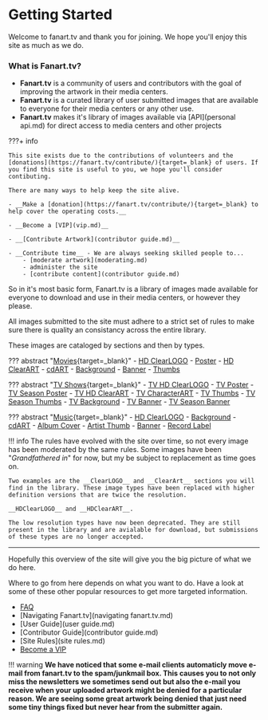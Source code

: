 # __Getting Started__
Welcome to fanart.tv and thank you for joining. We hope you'll enjoy this site as much as we do.

### __What is Fanart.tv?__

- __Fanart.tv__ is a community of users and contributors with the goal of improving the artwork in their media centers.
- __Fanart.tv__ is a curated library of user submitted images that are available to everyone for their media centers or any other use.
- __Fanart.tv__ makes it's library of images available via [API](personal api.md) for direct access to media centers and other projects


???+ info 
    
    This site exists due to the contributions of volunteers and the [donations](https://fanart.tv/contribute/){target=_blank} of users. If you find this site is useful to you, we hope you'll consider contibuting.

    There are many ways to help keep the site alive.

    - __Make a [donation](https://fanart.tv/contribute/){target=_blank} to help cover the operating costs.__

    - __Become a [VIP](vip.md)__

    - __[Contribute Artwork](contributor guide.md)__ 
    
    - __Contribute time__ - We are always seeking skilled people to...
        - [moderate artwork](moderating.md)
        - administer the site
        - [contribute content](contributor guide.md)

So in it's most basic form, Fanart.tv is a library of images made available for everyone to download and use in their media centers, or however they please. 

All images submitted to the site must adhere to a strict set of rules to make sure there is quality an consistancy across the entire library.

These images are cataloged by sections and then by types.

??? abstract "[Movies](https://fanart.tv/movie-fanart/){target=_blank}"
    - [HD ClearLOGO](../ImageTypes/Movies/hdmovielogo.md)
    - [Poster](../ImageTypes/Movies/movieposter.md)
    - [HD ClearART](../ImageTypes/Movies/hdmovieclearart.md)
    - [cdART](../ImageTypes/Movies/moviedisc.md)
    - [Background](../ImageTypes/Movies/moviebackground.md)
    - [Banner](../ImageTypes/Movies/moviebanner.md)
    - [Thumbs](../ImageTypes/Movies/moviethumb.md)


??? abstract "[TV Shows](https://fanart.tv/tv-fanart/){target=_blank}"
    - [TV HD ClearLOGO](../ImageTypes/TV/hdtvlogo.md)
    - [TV Poster](../ImageTypes/TV/tvposter.md)
    - [TV Season Poster](../ImageTypes/TV/seasonposter.md)
    - [TV HD ClearART](../ImageTypes/TV/hdclearart.md)
    - [TV CharacterART](../ImageTypes/TV/characterart.md)
    - [TV Thumbs](../ImageTypes/TV/tvthumb.md)
    - [TV Season Thumbs](../ImageTypes/TV/seasonthumb.md)
    - [TV Background](../ImageTypes/TV/showbackground.md)
    - [TV Banner](../ImageTypes/TV/tvbanner.md)
    - [TV Season Banner](../ImageTypes/TV/seasonbanner.md)
 

??? abstract "[Music](https://fanart.tv/music-fanart/){target=_blank}"
    - [HD ClearLOGO](../ImageTypes/Music/hdmusiclogo.md)
    - [Background](../ImageTypes/Music/artistbackground.md)
    - [cdART](../ImageTypes/Music/cdart.md)
    - [Album Cover](../ImageTypes/Music/albumcover.md)
    - [Artist Thumb](../ImageTypes/Music/artistthumb.md)
    - [Banner](../ImageTypes/Music/musicbanner.md)
    - [Record Label](../ImageTypes/Music/musiclabel.md)


!!! info
    The rules have evolved with the site over time, so not every image has been moderated by the same rules. Some images have been "*Grandfathered in*" for now, but my be subject to replacement as time goes on.

    Two examples are the __ClearLOGO__ and __ClearArt__ sections you will find in the library. These image types have been replaced with higher definition versions that are twice the resolution. 

    __HDClearLOGO__ and __HDClearART__. 

    The low resolution types have now been deprecated. They are still present in the library and are avialable for download, but submissions of these types are no longer accepted.

---

Hopefully this overview of the site will give you the big picture of what we do here. 

Where to go from here depends on what you want to do. Have a look at some of these other popular resources to get more targeted information.

- [FAQ](faq.md)
- [Navigating Fanart.tv](navigating fanart.tv.md)
- [User Guide](user guide.md)
- [Contributor Guide](contributor guide.md)
- [Site Rules](site rules.md)
- [Become a VIP](vip.md)



!!! warning
    __We have noticed that some e-mail clients automaticly move e-mail from fanart.tv to the spam/junkmail box. This causes you to not only miss the newsletters we sometimes send out but also the e-mail you receive when your uploaded artwork might be denied for a particular reason. We are seeing some great artwork being denied that just need some tiny things fixed but never hear from the submitter again.__




